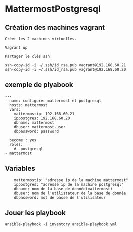 # MattermostPostgresql
## Création des machines vagrant 
```
Créer les 2 machines virtuelles.

Vagrant up
 
Partager le clés ssh 

ssh-copy-id -i ~/.ssh/id_rsa.pub vagrant@192.168.60.21
ssh-copy-id -i ~/.ssh/id_rsa.pub vagrant@192.168.60.20

```
## exemple de plyabook
```
---
- name: configurer mattermost et postgresql
  hosts: mattermost
  vars:
    mattermostip: 192.168.60.21
    ippostgres: 192.168.60.20
    dbname: mattermost
    dbuser: mattermost-user
    dbpassword: password

  become : yes
  roles:
    #- postgresql
- mattermost
```

## Variables
```
    mattermostip: "adresse ip de la machine mattermost"
    ippostgres: "adresse ip de la machine postgresql"
    dbname: nom de la base de donnée(mattermost)
    dbuser: nom de l'utilistateur de la base de donnée
    dbpassword: mot de passe de l'utilisateur
```
## Jouer les playbook
```
ansible-playbook -i inventory ansible-playbook.yml
```

